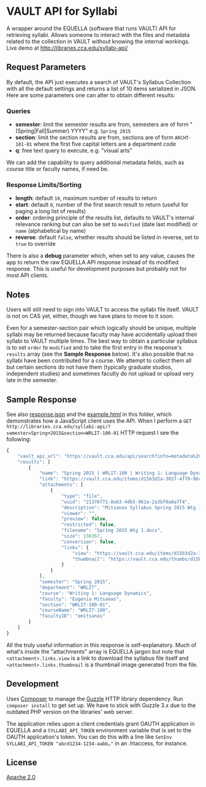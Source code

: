 # VAULT API for Syllabi

A wrapper around the EQUELLA (software that runs VAULT) API for retrieving syllabi. Allows someone to interact with the files and metadata related to the collection in VAULT without knowing the internal workings. Live demo at http://libraries.cca.edu/syllabi-api/

## Request Parameters

By default, the API just executes a search of VAULT's Syllabus Collection with all the default settings and returns a list of 10 items serialized in JSON. Here are some parameters one can alter to obtain different results:

### Queries

- **semester**: limit the semester results are from, semesters are of form "(Spring|Fall|Summer) YYYY" e.g. `Spring 2015`
- **section**: limit the section results are from, sections are of form `ARCHT-101-01` where the first five capital letters are a department code
- **q**: free text query to execute, e.g. "visual arts"

We can add the capability to query additional metadata fields, such as course title or faculty names, if need be.

### Response Limits/Sorting

- **length**: default `10`, maximum number of results to return
- **start**: default `0`, number of the first search result to return (useful for paging a long list of results)
- **order**: ordering principle of the results list, defaults to VAULT's internal relevance ranking but can also be set to `modified` (date last modified) or `name` (alphabetical by name)
- **reverse**: default `false`, whether results should be listed in reverse, set to `true` to override

There is also a **debug** parameter which, when set to any value, causes the app to return the raw EQUELLA API response instead of its modified response. This is useful for development purposes but probably not for most API clients.

## Notes

Users will still need to sign into VAULT to access the syllabi file itself. VAULT is not on CAS yet, either, though we have plans to move to it soon.

Even for a semester-section pair which logically should be unique, multiple syllabi may be returned because faculty may have accidentally upload their syllabi to VAULT multiple times. The best way to obtain a particular syllabus is to set `order` to `modified` and to take the first entry in the response's `results` array (see the **Sample Response** below). It's also possible that no syllabi have been contributed for a course. We attempt to collect them all but certain sections do not have them (typically graduate studios, independent studies) and sometimes faculty do not upload or upload very late in the semester.

## Sample Response

See also [response.json](blob/master/response.json) and the [example.html](blob/master/example.html) in this folder, which demonstrates how a JavaScript client uses the API. When I perform a `GET http://libraries.cca.edu/syllabi-api/?semester=Spring+2015&section=WRLIT-100-01` HTTP request I see the following:

```js
{
    "vault_api_url": "https://vault.cca.edu/api/search?info=metadata%2Cbasic%2Cattachment&collections=9ec74523-e018-4e01-ab4e-be4dd06cdd68&where=%2Fxml%2Flocal%2FcourseInfo%2Fsemester%20%3D%20%27Spring%202015%27%20AND%20%2Fxml%2Flocal%2FcourseInfo%2Fsection%20%3D%20%27WRLIT-100-01%27",
    "results": [
        {
            "name": "Spring 2015 | WRLIT-100 | Writing 1: Language Dynamics",
            "link": "https://vault.cca.edu/items/d15b3d2a-3037-4f70-96ce-62f6619449dc/1/",
            "attachments": [
                {
                    "type": "file",
                    "uuid": "21376771-0ab3-4db5-961e-2a3bf0a8a7f4",
                    "description": "Mitsanas Syllabus Spring 2015 Wtg 1.docx",
                    "viewer": "",
                    "preview": false,
                    "restricted": false,
                    "filename": "Spring 2015 Wtg 1.docx",
                    "size": 136367,
                    "conversion": false,
                    "links": {
                        "view": "https://vault.cca.edu/items/d15b3d2a-3037-4f70-96ce-62f6619449dc/1/?attachment.uuid=21376771-0ab3-4db5-961e-2a3bf0a8a7f4",
                        "thumbnail": "https://vault.cca.edu/thumbs/d15b3d2a-3037-4f70-96ce-62f6619449dc/1/21376771-0ab3-4db5-961e-2a3bf0a8a7f4"
                    }
                }
            ],
            "semester": "Spring 2015",
            "department": "WRLIT",
            "course": "Writing 1: Language Dynamics",
            "faculty": "Eugenia Mitsanas",
            "section": "WRLIT-100-01",
            "courseName": "WRLIT-100",
            "facultyID": "emitsanas"
        }
    ]
}

```

All the truly useful information in this response is self-explanatory. Much of what's inside the "attachments" array is EQUELLA jargon but note that `<attachment>.links.view` is a link to download the syllabus file itself and `<attachment>.links.thumbnail` is a thumbnail image generated from the file.

## Development

Uses [Composer](https://getcomposer.org/) to manage the [Guzzle](https://guzzle3.readthedocs.org/http-client/client.html) HTTP library dependency. Run `composer install` to get set up. We have to stick with Guzzle 3.x due to the outdated PHP version on the libraries' web server.

The application relies upon a client credentials grant OAUTH application in EQUELLA and a `SYLLABI_API_TOKEN` environment variable that is set to the OAUTH application's token. You can do this with a line like `SetEnv SYLLABI_API_TOKEN "abcd1234-1234-aabb…"` in an .htaccess, for instance.

## License

[Apache 2.0](https://www.apache.org/licenses/LICENSE-2.0)
